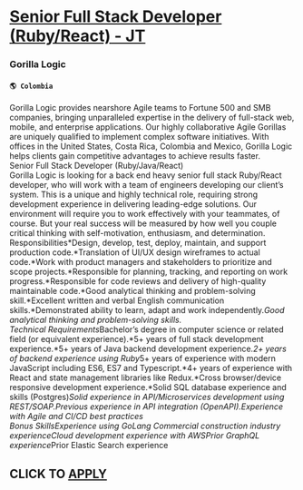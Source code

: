 # [Senior Full Stack Developer (Ruby/React) - JT](https://www.remotewlb.com/apply/senior-full-stack-developer-ruby-react-jt-81676)  
### Gorilla Logic  
#### `🌎 Colombia`  
Gorilla Logic provides nearshore Agile teams to Fortune 500 and SMB companies, bringing unparalleled expertise in the delivery of full-stack web, mobile, and enterprise applications. Our highly collaborative Agile Gorillas are uniquely qualified to implement complex software initiatives. With offices in the United States, Costa Rica, Colombia and Mexico, Gorilla Logic helps clients gain competitive advantages to achieve results faster.  
Senior Full Stack Developer (Ruby/Java/React)  
Gorilla Logic is looking for a back end heavy senior full stack Ruby/React developer, who will work with a team of engineers developing our client’s system. This is a unique and highly technical role, requiring strong development experience in delivering leading-edge solutions. Our environment will require you to work effectively with your teammates, of course. But your real success will be measured by how well you couple critical thinking with self-motivation, enthusiasm, and determination.  
Responsibilities*Design, develop, test, deploy, maintain, and support production code.*Translation of UI/UX design wireframes to actual code.*Work with product managers and stakeholders to prioritize and scope projects.*Responsible for planning, tracking, and reporting on work progress.*Responsible for code reviews and delivery of high-quality maintainable code.*Good analytical thinking and problem-solving skill.*Excellent written and verbal English communication skills.*Demonstrated ability to learn, adapt and work independently.*Good analytical thinking and problem-solving skills.  
Technical Requirements*Bachelor’s degree in computer science or related field (or equivalent experience).*5+ years of full stack development experience.*5+ years of Java backend development experience.*2+ years of backend experience using Ruby*5+ years of experience with modern JavaScript including ES6, ES7 and Typescript.*4+ years of experience with React and state management libraries like Redux.*Cross browser/device responsive development experience.*Solid SQL database experience and skills (Postgres)*Solid experience in API/Microservices development using REST/SOAP.*Previous experience in API integration (OpenAPI).*Experience with Agile and CI/CD best practices  
Bonus Skills*Experience using GoLang *Commercial construction industry experience*Cloud development experience with AWS*Prior GraphQL experience*Prior Elastic Search experience  
## CLICK TO [APPLY](https://www.remotewlb.com/apply/senior-full-stack-developer-ruby-react-jt-81676)

